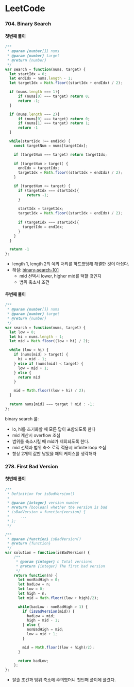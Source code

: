 # LeetCode

### 704. Binary Search

#### 첫번쨰 풀이

```javascript
/**
 * @param {number[]} nums
 * @param {number} target
 * @return {number}
 */
var search = function(nums, target) {
  let startIdx = 0;
  let endIdx = nums.length - 1;
  let targetIdx = Math.floor((startIdx + endIdx) / 2);

  if (nums.length === 1){
      if (nums[0] === target) return 0;
      return -1;
  }

  if (nums.length === 2){
      if (nums[0] === target) return 0;
      if (nums[1] === target) return 1;
      return -1
  }

  while(startIdx !== endIdx) {
    const targetNum = nums[targetIdx];

    if (targetNum === target) return targetIdx;
    
    if (targetNum > target) {
      endIdx = targetIdx;
      targetIdx = Math.floor((startIdx + endIdx) / 2);
    }

    if (targetNum <= target) {
      if (targetIdx === startIdx){
          return -1;
      }
        
      startIdx = targetIdx;
      targetIdx = Math.floor((startIdx + endIdx) / 2);
        
      if (targetIdx === startIdx){
        targetIdx = endIdx;
      }
    }
  }

  return -1
};
```

-  length 1, length 2의 예외 처리를 하드코딩해 해결한 것이 아쉽다.
-  해설: [binary-search-101](https://leetcode.com/problems/binary-search/solutions/423162/binary-search-101/)
    -  mid 선택시 lower, higher mid를 택할 것인지
    -  범위 축소시 조건

#### 두번째 풀이

```javascript
/**
 * @param {number[]} nums
 * @param {number} target
 * @return {number}
 */
var search = function(nums, target) {
  let low = 0;
  let hi = nums.length - 1;
  let mid = Math.floor((low + hi) / 2);

  while (low < hi) {
    if (nums[mid] > target) {
      hi = mid - 1;
    } else if (nums[mid] < target) {
      low = mid + 1;
    } else {
      return mid
    }

    mid = Math.floor((low + hi) / 2);
  }
  
  return nums[mid] === target ? mid : -1;
};
```

binary search 룰:

-  lo, hi를 초기화할 때 모든 답이 포함되도록 한다
-  mid 계산시 overflow 조심
-  범위를 축소시킬 때 mid가 제외되도록 한다.
-  mid 선택과 범위 축소 로직 적용시 infinite loop 조심
-  항상 2개의 값만 남았을 때의 케이스를 생각해라

### 278. First Bad Version

#### 첫번째 풀이

```javascript
/**
 * Definition for isBadVersion()
 * 
 * @param {integer} version number
 * @return {boolean} whether the version is bad
 * isBadVersion = function(version) {
 *     ...
 * };
 */

/**
 * @param {function} isBadVersion()
 * @return {function}
 */
var solution = function(isBadVersion) {
    /**
     * @param {integer} n Total versions
     * @return {integer} The first bad version
     */
    return function(n) {
      let nonBadHigh = 0;
      let badLow = n;
      let low = 0;
      let high = n;
      let mid = Math.floor((low + high)/2);

      while(badLow - nonBadHigh > 1) {
        if (isBadVersion(mid)) {
          badLow = mid;
          high = mid - 1;
        } else {
          nonBadHigh = mid;
          low = mid + 1;
        }

        mid = Math.floor((low + high)/2);
      }

      return badLow;
    };
};
```

-  탈출 조건과 범위 축소에 주의했더니 첫번째 풀이에 풀렸다.